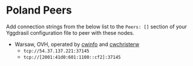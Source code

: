 # Poland Peers

Add connection strings from the below list to the `Peers: []` section of your
Yggdrasil configuration file to peer with these nodes.

* Warsaw, OVH, operated by [cwinfo](https://cwinfo.net) and [cwchristerw](https://christerwaren.fi)
  * `tcp://54.37.137.221:37145`
  * `tcp://[2001:41d0:601:1100::cf2]:37145`
